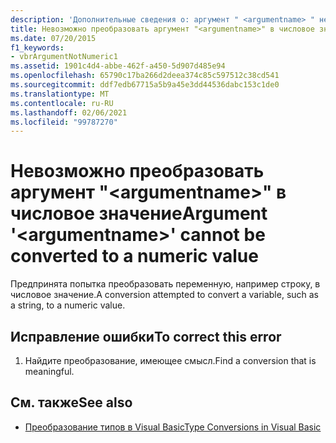 ```yaml
---
description: 'Дополнительные сведения о: аргумент " <argumentname> " не может быть преобразован в числовое значение'
title: Невозможно преобразовать аргумент "<argumentname>" в числовое значение
ms.date: 07/20/2015
f1_keywords:
- vbrArgumentNotNumeric1
ms.assetid: 1901c4d4-abbe-462f-a450-5d907d485e94
ms.openlocfilehash: 65790c17ba266d2deea374c85c597512c38cd541
ms.sourcegitcommit: ddf7edb67715a5b9a45e3dd44536dabc153c1de0
ms.translationtype: MT
ms.contentlocale: ru-RU
ms.lasthandoff: 02/06/2021
ms.locfileid: "99787270"
---
```

# <a name="argument-argumentname-cannot-be-converted-to-a-numeric-value"></a><span data-ttu-id="b5d3d-103">Невозможно преобразовать аргумент "\<argumentname>" в числовое значение</span><span class="sxs-lookup"><span data-stu-id="b5d3d-103">Argument '\<argumentname>' cannot be converted to a numeric value</span></span>

<span data-ttu-id="b5d3d-104">Предпринята попытка преобразовать переменную, например строку, в числовое значение.</span><span class="sxs-lookup"><span data-stu-id="b5d3d-104">A conversion attempted to convert a variable, such as a string, to a numeric value.</span></span>  
  
## <a name="to-correct-this-error"></a><span data-ttu-id="b5d3d-105">Исправление ошибки</span><span class="sxs-lookup"><span data-stu-id="b5d3d-105">To correct this error</span></span>  
  
1. <span data-ttu-id="b5d3d-106">Найдите преобразование, имеющее смысл.</span><span class="sxs-lookup"><span data-stu-id="b5d3d-106">Find a conversion that is meaningful.</span></span>  
  
## <a name="see-also"></a><span data-ttu-id="b5d3d-107">См. также</span><span class="sxs-lookup"><span data-stu-id="b5d3d-107">See also</span></span>

- [<span data-ttu-id="b5d3d-108">Преобразование типов в Visual Basic</span><span class="sxs-lookup"><span data-stu-id="b5d3d-108">Type Conversions in Visual Basic</span></span>](../programming-guide/language-features/data-types/type-conversions.md)
